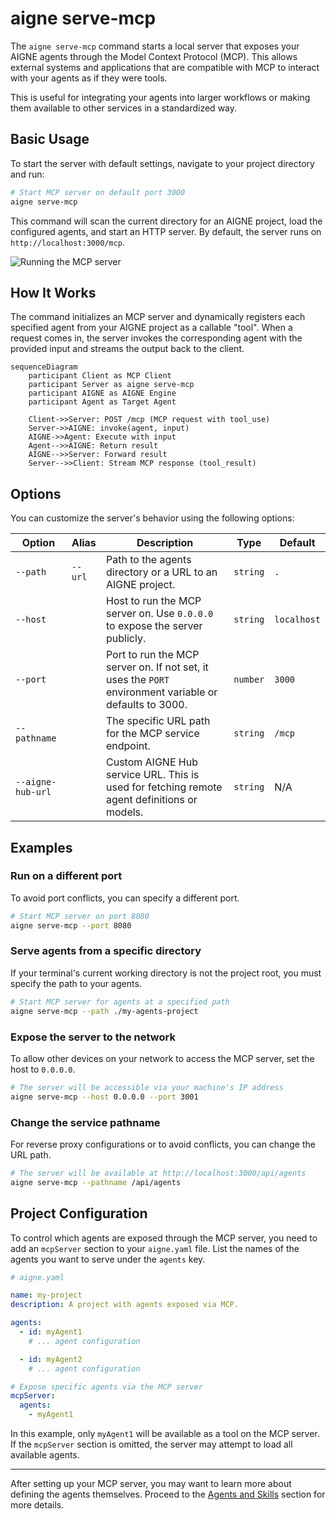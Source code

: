 # aigne serve-mcp

The `aigne serve-mcp` command starts a local server that exposes your AIGNE agents through the Model Context Protocol (MCP). This allows external systems and applications that are compatible with MCP to interact with your agents as if they were tools.

This is useful for integrating your agents into larger workflows or making them available to other services in a standardized way.

## Basic Usage

To start the server with default settings, navigate to your project directory and run:

```bash
# Start MCP server on default port 3000
aigne serve-mcp
```

This command will scan the current directory for an AIGNE project, load the configured agents, and start an HTTP server. By default, the server runs on `http://localhost:3000/mcp`.

![Running the MCP server](https://docsmith.aigne.io/image-bin/uploads/c3e0dc49f1df3c78a1d569a26dcf68c8.png)

## How It Works

The command initializes an MCP server and dynamically registers each specified agent from your AIGNE project as a callable "tool". When a request comes in, the server invokes the corresponding agent with the provided input and streams the output back to the client.

```mermaid
sequenceDiagram
    participant Client as MCP Client
    participant Server as aigne serve-mcp
    participant AIGNE as AIGNE Engine
    participant Agent as Target Agent

    Client->>Server: POST /mcp (MCP request with tool_use)
    Server->>AIGNE: invoke(agent, input)
    AIGNE->>Agent: Execute with input
    Agent-->>AIGNE: Return result
    AIGNE-->>Server: Forward result
    Server-->>Client: Stream MCP response (tool_result)
```

## Options

You can customize the server's behavior using the following options:

| Option | Alias | Description | Type | Default |
|---|---|---|---|---|
| `--path` | `--url` | Path to the agents directory or a URL to an AIGNE project. | `string` | `.` |
| `--host` | | Host to run the MCP server on. Use `0.0.0.0` to expose the server publicly. | `string` | `localhost` |
| `--port` | | Port to run the MCP server on. If not set, it uses the `PORT` environment variable or defaults to 3000. | `number` | `3000` |
| `--pathname` | | The specific URL path for the MCP service endpoint. | `string` | `/mcp` |
| `--aigne-hub-url` | | Custom AIGNE Hub service URL. This is used for fetching remote agent definitions or models. | `string` | N/A |

## Examples

### Run on a different port

To avoid port conflicts, you can specify a different port.

```bash
# Start MCP server on port 8080
aigne serve-mcp --port 8080
```

### Serve agents from a specific directory

If your terminal's current working directory is not the project root, you must specify the path to your agents.

```bash
# Start MCP server for agents at a specified path
aigne serve-mcp --path ./my-agents-project
```

### Expose the server to the network

To allow other devices on your network to access the MCP server, set the host to `0.0.0.0`.

```bash
# The server will be accessible via your machine's IP address
aigne serve-mcp --host 0.0.0.0 --port 3001
```

### Change the service pathname

For reverse proxy configurations or to avoid conflicts, you can change the URL path.

```bash
# The server will be available at http://localhost:3000/api/agents
aigne serve-mcp --pathname /api/agents
```

## Project Configuration

To control which agents are exposed through the MCP server, you need to add an `mcpServer` section to your `aigne.yaml` file. List the names of the agents you want to serve under the `agents` key.

```yaml
# aigne.yaml

name: my-project
description: A project with agents exposed via MCP.

agents:
  - id: myAgent1
    # ... agent configuration

  - id: myAgent2
    # ... agent configuration

# Expose specific agents via the MCP server
mcpServer:
  agents:
    - myAgent1
```

In this example, only `myAgent1` will be available as a tool on the MCP server. If the `mcpServer` section is omitted, the server may attempt to load all available agents.

---

After setting up your MCP server, you may want to learn more about defining the agents themselves. Proceed to the [Agents and Skills](./core-concepts-agents-and-skills.md) section for more details.